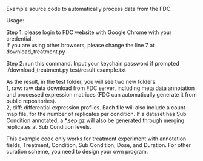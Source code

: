 Example source code to automatically process data from the FDC.  

Usage:

Step 1: please login to FDC website with Google Chrome with your credential.  
	If you are using other browsers, please change the line 7 at download_treatment.py    
	  
Step 2: run this command. Input your keychain password if prompted  
./download_treatment.py test/result.example.txt  
  
As the result, in the test folder, you will see two new folders:  
1, raw: raw data download from FDC server, including meta data annotation and processed expression matrices (FDC can automatically generate it from public repositories).  
2, diff: differential expression profiles. Each file will also include a count map file, for the number of replicates per condition. If a dataset has Sub Condition annotated, a *.sep.gz will also be generated through merging replicates at Sub Condition levels.  

This example code only works for treatment experiment with annotation fields, Treatment, Condition, Sub Condition, Dose, and Duration. For other curation scheme, you need to design your own program.
